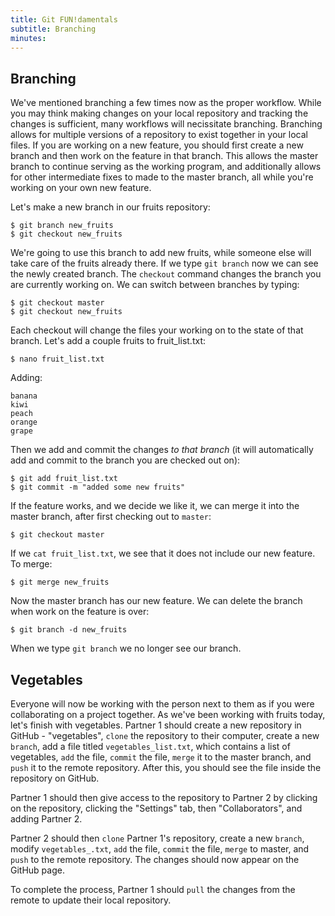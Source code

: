```yaml
---
title: Git FUN!damentals
subtitle: Branching
minutes:
---
```


## Branching

We've mentioned branching a few times now as the proper workflow. While you may
think making changes on your local repository and tracking the changes is sufficient,
many workflows will necissitate branching. Branching allows for multiple
versions of a repository to exist together in your local files. If you are
working on a new feature, you should first create a new branch and then work on
the feature in that branch. This allows the master branch to continue serving
as the working program, and additionally allows for other intermediate fixes to
made to the master branch, all while you're working on your own new feature.

Let's make a new branch in our fruits repository:

~~~
$ git branch new_fruits
$ git checkout new_fruits
~~~

We're going to use this branch to add new fruits, while someone else will take
care of the fruits already there. If we type `git branch` now we can see the
newly created branch. The `checkout` command changes the branch you are
currently working on. We can switch between branches by typing:

~~~
$ git checkout master
$ git checkout new_fruits
~~~

Each checkout will change the files your working on to the state of that branch.
Let's add a couple fruits to fruit_list.txt:

~~~
$ nano fruit_list.txt
~~~

Adding:

~~~
banana
kiwi
peach
orange
grape
~~~

Then we add and commit the changes *to that branch* (it will automatically add
and commit to the branch you are checked out on):

~~~
$ git add fruit_list.txt
$ git commit -m "added some new fruits"
~~~

If the feature works, and we decide we like it, we can merge it into the master
branch, after first checking out to `master`:

~~~
$ git checkout master
~~~

If we `cat fruit_list.txt`, we see that it does not include our new feature. To
merge:

~~~
$ git merge new_fruits
~~~

Now the master branch has our new feature. We can delete the branch when work
on the feature is over:

~~~
$ git branch -d new_fruits
~~~

When we type `git branch` we no longer see our branch.

## Vegetables

Everyone will now be working with the person next to them as if you were
collaborating on a project together. As we've been working with fruits today,
let's finish with vegetables. Partner 1 should create a new repository in
GitHub - "vegetables", `clone` the repository to their computer, create a new  `branch`, add a file titled
`vegetables_list.txt`, which contains a list of vegetables, `add` the file,
`commit` the file, `merge` it to the master branch, and `push` it to the remote repository. After this, you should
see the file inside the repository on GitHub.

Partner 1 should then give access to the repository to Partner 2 by clicking on
the repository, clicking the "Settings" tab, then "Collaborators", and adding
Partner 2. 

Partner 2 should then `clone` Partner 1's repository, create a new
`branch`, modify
`vegetables_.txt`, `add` the file, `commit` the file, `merge` to master, and `push` to the remote
repository. The changes should now appear on the GitHub page.

To complete the process, Partner 1 should `pull` the changes from the remote to
update their local repository.
 
